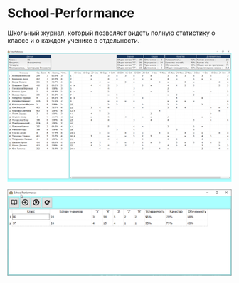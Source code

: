 # School-Performance

Школьный журнал, который позволяет видеть полную статистику о классе и о каждом ученике в отдельности. 

![alt tag](https://github.com/Daniil-Budnik/School-Performance/blob/main/Image/2.png?raw=true "")​

![alt tag](https://github.com/Daniil-Budnik/School-Performance/blob/main/Image/1.png?raw=true "")​
